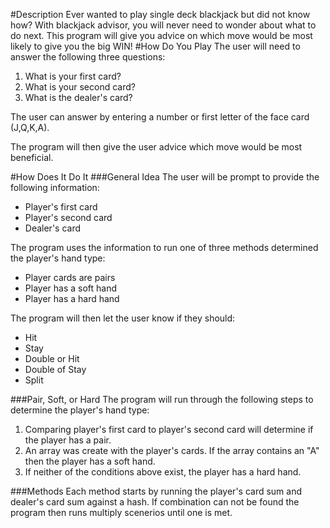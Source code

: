 #Description
Ever wanted to play single deck blackjack but did not know how? With blackjack advisor, you will never need to wonder about what to do next. This program will give you advice on which move would be most likely to give you the big WIN!
#How Do You Play
The user will need to answer the following three questions:
1. What is your first card?
2. What is your second card?
3. What is the dealer's card?

The user can answer by entering a number or first letter of the face card (J,Q,K,A).

The program will then give the user advice which move would be most beneficial.

#How Does It Do It
###General Idea
The user will be prompt to provide the following information:
+ Player's first card
+ Player's second card
+ Dealer's card

The program uses the information to run one of three methods determined the player's hand type:
+ Player cards are pairs
+ Player has a soft hand
+ Player has a hard hand

The program will then let the user know if they should:
+ Hit
+ Stay
+ Double or Hit
+ Double of Stay
+ Split

###Pair, Soft, or Hard
The program will run through the following steps to determine the player's hand type:
1. Comparing player's first card to player's second card will determine if the player has a pair.
2. An array was create with the player's cards. If the array contains an "A" then the player has a soft hand.
3. If neither of the conditions above exist, the player has a hard hand.


###Methods
Each method starts by running the player's card sum and dealer's card sum against a hash. If combination can not be found the program then runs multiply scenerios until one is met.
